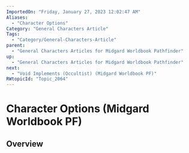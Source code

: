 ```yaml
---
ImportedOn: "Friday, January 27, 2023 12:02:47 AM"
Aliases:
  - "Character Options"
Category: "General Characters Article"
Tags:
  - "Category/General-Characters-Article"
parent:
  - "General Characters Articles for Midgard Worldbook Pathfinder"
up:
  - "General Characters Articles for Midgard Worldbook Pathfinder"
next:
  - "Void Implements (Occultist) (Midgard Worldbook PF)"
RWtopicId: "Topic_2064"
---
```

# Character Options (Midgard Worldbook PF)
## Overview
